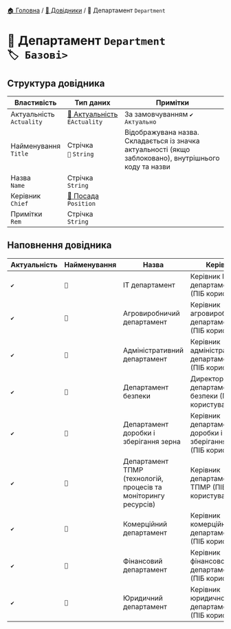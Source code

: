 ﻿[🏠 Головна](../README.MD) / [📘 Довідники](./README.MD) / 📘 Департамент `Department`

# 📘 Департамент `Department` </br> `🏷️ Базові>`

## Структура довідника
| Властивість | Тип даних | Примітки |
|---|---|---|
| Актуальність </br> `Actuality` | [🎲 Актуальність](../Enums/EActuality.md) </br> `EActuality` | За замовчуванням `✔️ Актуально` |
| Найменування </br> `Title` | Стрічка </br> `🔧` `String` | Відображувана назва. Складається із значка актуальності (якщо заблоковано), внутрішнього коду та назви  |
| Назва </br> `Name` | Стрічка </br> `String` |  |
| Керівник </br> `Chief` | [📘 Посада](./UserPosition.md) </br> `Position` |  |
| Примітки </br> `Rem` | Стрічка </br> `String` |  |

## Наповнення довідника
| Актуальність | Найменування | Назва | Керівник | Примітки |
| --- | --- | --- | --- | --- |
| `✔️` | `🔧` | IT департамент | Керівник IT департаменту (ПІБ користувача) |  |
| `✔️` | `🔧` | Агровиробничий департамент | Керівник агровиробничого департаменту (ПІБ користувача) |  |
| `✔️` | `🔧` | Адміністративний департамент | Керівник адміністративного департаменту (ПІБ користувача) |  |
| `✔️` | `🔧` | Департамент безпеки | Директор департаменту безпеки (ПІБ користувача) |  |
| `✔️` | `🔧` | Департамент доробки і зберігання зерна | Керівник департаменту доробки і зберігання зерна (ПІБ користувача) |  |
| `✔️` | `🔧` | Департамент ТПМР (технологій, процесів та моніторингу ресурсів) | Керівник департаменту ТПМР (ПІБ користувача) |  |
| `✔️` | `🔧` | Комерційний департамент | Керівник комерційного департаменту (ПІБ користувача) |  |
| `✔️` | `🔧` | Фінансовий департамент | Керівник фінансового департаменту (ПІБ користувача) |  |
| `✔️` | `🔧` | Юридичний департамент | Керівник юридичного департаменту (ПІБ користувача) |  |